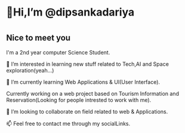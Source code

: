 <h1>👋Hi,I’m @dipsankadariya<h1>
<h2>Nice to meet you</h2>
<p>I'm  a 2nd year computer Science Student. </p>
<p>👀 I’m interested in learning new stuff related to Tech,AI and Space exploration(yeah...)</p>
<p>🌱 I’m currently learning Web Applications & UI(User Interface).</p>
<p>Currently working on a web project based on Tourism Information and Reservation(Looking for people intrested to work with me).</p>
<p>💞️ I’m looking to collaborate on field related to web & Applications.</p>
</p>📫 Feel free to contact me through  my socialLinks.</p>
